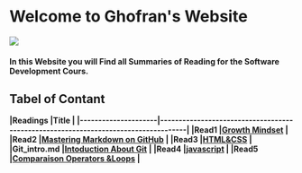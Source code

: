 # Welcome to Ghofran's Website
![](https://encrypted-tbn0.gstatic.com/images?q=tbn:ANd9GcQ7GuRWxXVeA3i83C6MbKg8z3mW2ljc7prhvQ&usqp=CAU)

#### In this Website you will Find all Summaries of Reading for the Software Development Cours.

## Tabel of Contant

**|Readings           |Title                                                                               |
|---------------------|------------------------------------------------------------------------------------|
|Read1                |[Growth Mindset](https://ghofrandayyat.github.io/reading-notes/read1)               |
|Read2                |[Mastering Markdown on GitHub](https://ghofrandayyat.github.io/reading-notes/read2) |
|Read3                |[HTML&CSS](https://ghofrandayyat.github.io/reading-notes/read3)                     |
|Git_intro.md         |[Intoduction About Git](https://ghofrandayyat.github.io/reading-notes/Git_intro)    |
|Read4                |[javascript](https://ghofrandayyat.github.io/reading-notes/read4)                   |
|Read5                |[Comparaison Operators &Loops](https://ghofrandayyat.github.io/reading-notes/read5) |**
